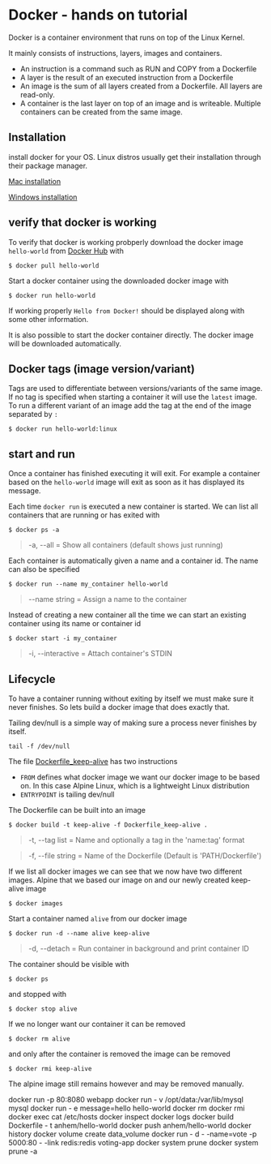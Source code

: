 # Docker - hands on tutorial

Docker is a container environment that runs on top of the Linux Kernel. 

It mainly consists of instructions, layers, images and containers. 

* An instruction is a command such as RUN and COPY from a Dockerfile
* A layer is the result of an executed instruction from a Dockerfile
* An image is the sum of all layers created from a Dockerfile. All layers are read-only.
* A container is the last layer on top of an image and is writeable. Multiple containers can be created from the same image.
 
## Installation

install docker for your OS. Linux distros usually get their installation through their package manager.

[Mac installation](https://docs.docker.com/docker-for-mac/install/)

[Windows installation](https://docs.docker.com/docker-for-windows/install/)

## verify that docker is working

To verify that docker is working probperly download the docker image `hello-world` from [Docker Hub](https://hub.docker.com/) with

```
$ docker pull hello-world
```
Start a docker container using the downloaded docker image with
```
$ docker run hello-world
```
If working properly `Hello from Docker!` should be displayed along with some other information.

It is also possible to start the docker container directly. The docker image will be downloaded automatically.

## Docker tags (image version/variant)

Tags are used to differentiate between versions/variants of the same image. 
If no tag is specified when starting a container it will use the `latest` image. 
To run a different variant of an image add the tag at the end of the image separated by `:` 
```
$ docker run hello-world:linux
```

## start and run
Once a container has finished executing it will exit. For example a container based on the `hello-world` image will exit as soon as it has displayed its message.

Each time `docker run` is executed a new container is started. We can list all containers that are running or has exited with
```
$ docker ps -a
```
> -a, --all = Show all containers (default shows just running)

Each container is automatically given a name and a container id. The name can also be specified
```
$ docker run --name my_container hello-world
```
> --name string = Assign a name to the container

Instead of creating a new container all the time we can start an existing container using its name or container id
```
$ docker start -i my_container
```
> -i, --interactive = Attach container's STDIN

## Lifecycle
To have a container running without exiting by itself we must make sure it never finishes. So lets build a docker image that does exactly that.

Tailing dev/null is a simple way of making sure a process never finishes by itself.
```
tail -f /dev/null
```
The file [Dockerfile_keep-alive](Dockerfile_keep-alive) has two instructions

* `FROM` defines what docker image we want our docker image to be based on. In this case Alpine Linux, which is a lightweight Linux distribution
* `ENTRYPOINT` is tailing dev/null

The Dockerfile can be built into an image
```
$ docker build -t keep-alive -f Dockerfile_keep-alive .
```
> -t, --tag list = Name and optionally a tag in the 'name:tag' format

> -f, --file string = Name of the Dockerfile (Default is 'PATH/Dockerfile')

If we list all docker images we can see that we now have two different images. Alpine that we based our image on and our newly created keep-alive image  
```
$ docker images
```
Start a container named `alive` from our docker image
```
$ docker run -d --name alive keep-alive
```
> -d, --detach = Run container in background and print container ID

The container should be visible with
```
$ docker ps
```
and stopped with
```
$ docker stop alive
```
If we no longer want our container it can be removed
```
$ docker rm alive
```
and only after the container is removed the image can be removed
```
$ docker rmi keep-alive
```
The alpine image still remains however and may be removed manually.

docker run -p 80:8080 webapp
docker run - v /opt/data:/var/lib/mysql mysql
docker run - e message=hello hello-world
docker rm <name>
docker rmi <image name>
docker exec <name> cat /etc/hosts
docker inspect <name>
docker logs <name>
docker build Dockerfile - t anhem/hello-world
docker push anhem/hello-world
docker history <name>
docker volume create data_volume
docker run - d - -name=vote -p 5000:80 - -link redis:redis voting-app
docker system prune
docker system prune -a